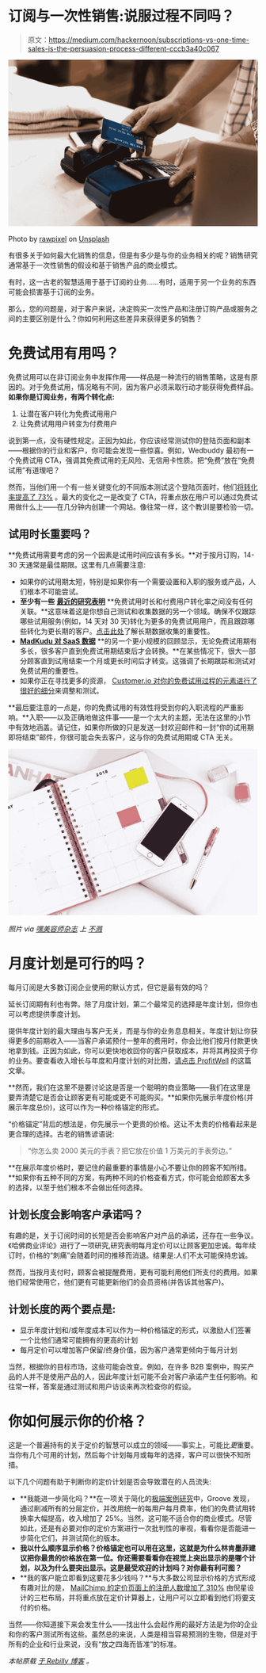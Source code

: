 # 订阅与一次性销售:说服过程不同吗？

> 原文：<https://medium.com/hackernoon/subscriptions-vs-one-time-sales-is-the-persuasion-process-different-cccb3a40c067>

![](img/2b285693655bd7eb570cb818a57c1890.png)

Photo by [rawpixel](https://unsplash.com/photos/-mNtGIWVDCY?utm_source=unsplash&utm_medium=referral&utm_content=creditCopyText) on [Unsplash](https://unsplash.com/search/photos/sale?utm_source=unsplash&utm_medium=referral&utm_content=creditCopyText)

有很多关于如何最大化销售的信息，但是有多少是与你的业务相关的呢？销售研究通常基于一次性销售的假设和基于销售产品的商业模式。

有时，这一古老的智慧适用于基于订阅的业务……有时，适用于另一个业务的东西可能会损害基于订阅的业务。

那么，您的问题是，对于客户来说，决定购买一次性产品和注册订购产品或服务之间的主要区别是什么？你如何利用这些差异来获得更多的销售？

# 免费试用有用吗？

免费试用可以在非订阅业务中发挥作用——样品是一种流行的销售策略，这是有原因的。对于免费试用，情况略有不同，因为客户必须采取行动才能获得免费样品。**如果你是订阅业务，有两个转化点:**

1.  让潜在客户转化为免费试用用户
2.  让免费试用用户转变为付费用户

说到第一点，没有硬性规定。正因为如此，你应该经常测试你的登陆页面和副本——根据你的行业和客户，你可能会发现一些惊喜。例如，Wedbuddy 最初有一个免费试用 CTA，强调其免费试用的无风险、无信用卡性质。把“免费”放在“免费试用”有道理吧？

然而，当他们用一个有一些关键变化的不同版本测试这个登陆页面时，他们[将转化率提高了 73%](http://growthrock.co/saas-conversion-optimization/) 。最大的变化之一是改变了 CTA，将重点放在用户可以通过免费试用做什么上——在几分钟内创建一个网站。像往常一样，这个教训是要检验一切。

## **试用时长重要吗？**

**免费试用需要考虑的另一个因素是试用时间应该有多长。**对于按月订购，14-30 天通常是最佳期限。这里有几点需要注意:

*   如果你的试用期太短，特别是如果你有一个需要设置和入职的服务或产品，人们根本不可能尝试。
*   **至少有一些** [**最近的研究表明**](https://www.marketingcharts.com/featured-80988) **免费试用时长和付费用户转化率之间没有任何关联。**这意味着这是你想自己测试和收集数据的另一个领域。确保不仅跟踪哪些试用服务(例如，14 天对 30 天)转化为更多的免费试用用户，而且跟踪哪些转化为更长期的客户。[点击此处](https://www.rebilly.com/blog/data-based-marketing-can-increase-ltv/)了解长期数据收集的重要性。
*   [**MadKudu 对 SaaS 数据**](https://blog.madkudu.com/50-of-saas-conversions-happen-after-trial-ends/) **的另一个更小规模的回顾显示，无论免费试用期有多长，很多客户直到免费试用期结束后才会转换。**在某些情况下，很大一部分顾客直到试用结束一个月或更长时间后才转变。这强调了长期跟踪和测试对免费试用的重要性。
*   如果你正在寻找更多的资源， [Customer.io 对你的免费试用过程的元素进行了很好的细分](https://customer.io/blog/free-trial-user-experience/)来调整和测试。

**最后要注意的一点是，你的免费试用的有效性将受到你的入职流程的严重影响。**入职——以及正确地做这件事——是一个太大的主题，无法在这里的小节中有效地涵盖。请记住，如果你所做的只是发送一封欢迎邮件和一封“你的试用期即将结束”邮件，你很可能会失去客户，这与你的免费试用期或 CTA 无关。

![](img/f8b3bc107e886203feeefe2ca447d7b4.png)

*照片 via* [*嘿美容师杂志*](https://unsplash.com/photos/UPXAjm_I_fs?utm_source=unsplash&utm_medium=referral&utm_content=creditCopyText) *上* [*不溅*](https://unsplash.com/search/photos/calendar?utm_source=unsplash&utm_medium=referral&utm_content=creditCopyText)

# 月度计划是可行的吗？

每月订阅是大多数订阅企业使用的默认方式，但它是最有效的吗？

延长订阅期有利也有弊。除了月度计划，第二个最常见的选择是年度计划，但你也可以考虑提供季度计划。

提供年度计划的最大理由与客户无关，而是与你的业务息息相关。年度计划让你获得更多的前期收入——当客户承诺预付一整年的费用时，你会比他们按月付款更快地拿到钱。正因为如此，你可以更快地收回你的客户获取成本，并将其再投资于你的业务。要查看收入增长与年度和月度计划的对比图，[请点击 ProfitWell](https://www.profitwell.com/blog/here-is-why-every-saas-company-needs-an-annual-plan) 的这篇文章。

**然而，我们在这里不是要讨论这是否是一个聪明的商业策略——我们在这里是要弄清楚它是否会让顾客更有可能或更不可能购买。**如果你先展示年度价格(并展示年度总价)，这可以作为一种价格锚定的形式。

“价格锚定”背后的想法是，你先展示一个更贵的价格。这让不太贵的价格看起来是更合理的选择。古老的销售谚语说:

> “你怎么卖 2000 美元的手表？把它放在价值 1 万美元的手表旁边。”

**在展示年度价格时，要记住的最重要的事情是小心不要让你的顾客不知所措。**如果你有五种不同的方案，有两种不同的价格查看方式，你可能会给顾客太多的选择，以至于他们根本不会做出任何选择。

## **计划长度会影响客户承诺吗？**

有趣的是，关于订阅时间的长短是否会影响客户对产品的承诺，还存在一些争议。《哈佛商业评论》进行了一项研究,研究表明每月定价可以让顾客更加忠诚。每年续订时，价格的“刺痛”会随着时间的推移而消退。结果是:人们不太可能保持忠诚。

然而，当按月支付时，顾客会被提醒费用，更有可能利用他们所支付的费用。如果他们经常使用它，他们更有可能更新他们的会员资格(并告诉其他客户)。

## **计划长度的两个要点是:**

*   显示年度计划和/或年度成本可以作为一种价格锚定的形式，以激励人们签署一个比他们通常可能拥有的更高的计划
*   每月定价可以增加客户保留/终身价值，因为客户通常更倾向于每月计划

当然，根据你的目标市场，这些可能会改变。例如，在许多 B2B 案例中，购买产品的人并不是使用产品的人，因此年度计划可能不会对客户承诺产生任何影响。和往常一样，答案是通过测试和用户访谈来再次检查你的假设。

# 你如何展示你的价格？

这是一个普遍持有的关于定价的智慧可以成立的领域——事实上，可能比*更*重要。当你有几个可用的计划，然后每个计划每月或每年的选择，客户可以很快不知所措。

以下几个问题有助于判断你的定价计划是否会导致潜在的人员流失:

*   **我能进一步简化吗？**在一项关于简化的[极端案例研究](https://www.groovehq.com/blog/pricing-that-worked)中，Groove 发现，通过削减所有的分层定价，并改用统一的每用户每月费率，他们的免费试用转换率大幅提高，收入增加了 25%。当然，这可能不适合你的商业模式。尽管如此，还是有必要对你的定价方案进行一次批判性的审视，看看你是否能进一步简化它们，并测试简化的版本。
*   **我以什么顺序显示价格？价格锚定也可以用在这里，这就是为什么林肯墨菲建议把你最贵的价格放在第一位。你还需要看看你在视觉上突出显示的是哪个计划，以及为什么要突出显示。这是最受欢迎的计划吗？对你最有利可图？**
*   **我的客户能立即看到这要花多少钱吗？**与大多数公司显示价格的方式形成有趣对比的是， [MailChimp 的定价页面上的注册人数增加了 310%](https://www.crazyegg.com/blog/pricing-page-optimization/) 由倪星设计的三栏布局，并将重点放在定价计算器上，让用户可以立即看到他们将要支付的价格。

当然——你知道接下来会发生什么——找出什么会起作用的最好方法是为你的企业和你的客户测试所有这些。虽然总的来说，人类是相当容易预测的生物，但是对于所有的企业和行业来说，没有“放之四海而皆准”的标准。

*本帖原载* [*于 Rebilly 博客*](https://www.rebilly.com/blog/one-time-sale-vs-subscriptions-makes-customers-buy/) *。*